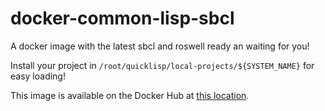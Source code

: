 # docker-common-lisp-sbcl

A docker image with the latest sbcl and roswell ready an waiting for you!

Install your project in `/root/quicklisp/local-projects/${SYSTEM_NAME}` for easy loading!

This image is available on the Docker Hub at [this location](https://hub.docker.com/r/fisxoj/common-lisp-sbcl/).
